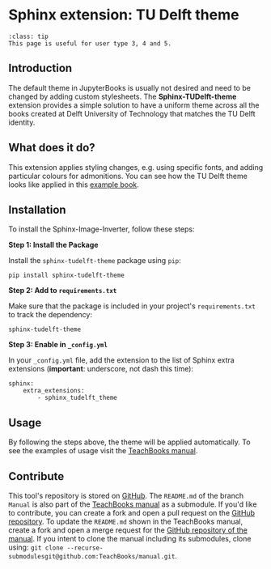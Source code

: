 # Sphinx extension: TU Delft theme 

```{admonition} User types
:class: tip
This page is useful for user type 3, 4 and 5.
```

## Introduction

The default theme in JupyterBooks is usually not desired and need to be changed by adding custom stylesheets. The **Sphinx-TUDelft-theme** extension provides a simple solution to have a uniform theme across all the books created at Delft University of Technology that matches the TU Delft identity.

## What does it do?

This extension applies styling changes, e.g. using specific fonts, and adding particular colours for admonitions. You can see how the TU Delft theme looks like applied in this [example book](http://teachbooks.io/TU-Delft-Theme-Example/).


## Installation
To install the Sphinx-Image-Inverter, follow these steps:

**Step 1: Install the Package**

Install the `sphinx-tudelft-theme` package using `pip`:
```
pip install sphinx-tudelft-theme
```

**Step 2: Add to `requirements.txt`**

Make sure that the package is included in your project's `requirements.txt` to track the dependency:
```
sphinx-tudelft-theme
```

**Step 3: Enable in `_config.yml`**

In your `_config.yml` file, add the extension to the list of Sphinx extra extensions (**important**: underscore, not dash this time):
```
sphinx: 
    extra_extensions:
        - sphinx_tudelft_theme
```

## Usage

By following the steps above, the theme will be applied automatically. To see the examples of usage visit the [TeachBooks manual](https://teachbooks.io/manual/intro.html).


## Contribute
This tool's repository is stored on [GitHub](https://github.com/TeachBooks/Sphinx-TUDelft-theme). The `README.md` of the branch `Manual` is also part of the [TeachBooks manual](https://teachbooks.io/manual/intro.html) as a submodule. If you'd like to contribute, you can create a fork and open a pull request on the [GitHub repository](https://github.com/TeachBooks/Sphinx-TUDelft-theme). To update the `README.md` shown in the TeachBooks manual, create a fork and open a merge request for the [GitHub repository of the manual](https://github.com/TeachBooks/manual). If you intent to clone the manual including its submodules, clone using: `git clone --recurse-submodulesgit@github.com:TeachBooks/manual.git`.